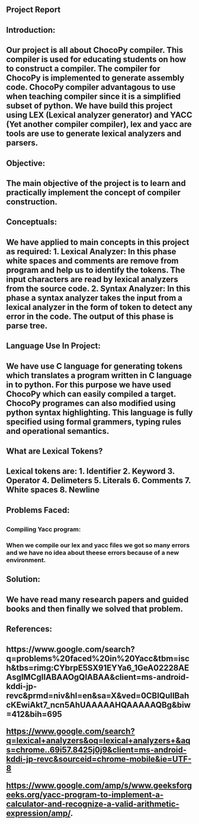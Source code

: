 <h2> Project Report </h2>

<h2>Introduction:<h2>
Our project is all about ChocoPy compiler. This compiler is used for educating students on how to construct a compiler. The compiler for ChocoPy is implemented to generate assembly code. ChocoPy compiler advantagous to use when teaching compiler since it is a simplified subset of python.
We have build this project using LEX (Lexical analyzer generator) and YACC (Yet another compiler compiler), lex and yacc are tools are use to generate lexical analyzers and parsers.

<h2>Objective:<h2>
The main objective of the project is to learn and practically implement the concept of compiler construction.

<h2>Conceptuals:<h2>
We have applied to main concepts in this project as required:
1. Lexical Analyzer:
In this phase white spaces and comments are remove from program and help us to identify the tokens. The input characters are read by lexical analyzers from the source code.
2. Syntax Analyzer:
In this phase a syntax analyzer takes the input from a lexical analyzer in the form of token to detect any error in the code. The output of this phase is parse tree.

<h2>Language Use In Project:<h2>
We have use C language for generating tokens which translates a program written in C language in to python. For this purpose we have used ChocoPy which can easily compiled a target. ChocoPy programes can also modified using python syntax highlighting. This language is fully specified using formal grammers, typing rules and operational semantics.

<h2>What are Lexical Tokens?<h2>
Lexical tokens are:
1. Identifier
2. Keyword
3. Operator
4. Delimeters
5. Literals
6. Comments
7. White spaces
8. Newline

<h2>Problems Faced:<h2>
<h3>Compiling Yacc program:<h3>
When we compile our lex and yacc files we got so many errors and we have no idea about theese errors because of a new environment.

<h2>Solution:<h2>
We have read many research papers and guided books and then finally we solved that problem.

<h2>References:<h2>
https://www.google.com/search?q=problems%20faced%20in%20Yacc&tbm=isch&tbs=rimg:CYbrpE5SX91EYYa6_1GeA02228AEAsgIMCgIIABAAOgQIABAA&client=ms-android-kddi-jp-revc&prmd=niv&hl=en&sa=X&ved=0CBIQuIIBahcKEwiAkt7_ncn5AhUAAAAAHQAAAAAQBg&biw=412&bih=695 

https://www.google.com/search?q=lexical+analyzers&oq=lexical+analyzers+&aqs=chrome..69i57.8425j0j9&client=ms-android-kddi-jp-revc&sourceid=chrome-mobile&ie=UTF-8

https://www.google.com/amp/s/www.geeksforgeeks.org/yacc-program-to-implement-a-calculator-and-recognize-a-valid-arithmetic-expression/amp/.
